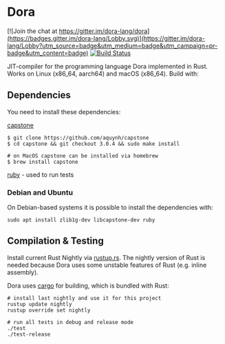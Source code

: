 # Dora

[![Join the chat at https://gitter.im/dora-lang/dora](https://badges.gitter.im/dora-lang/Lobby.svg)](https://gitter.im/dora-lang/Lobby?utm_source=badge&utm_medium=badge&utm_campaign=pr-badge&utm_content=badge) [![Build Status](https://travis-ci.org/dinfuehr/dora.svg?branch=master)](https://travis-ci.org/dinfuehr/dora)

JIT-compiler for the programming language Dora implemented in Rust.
Works on Linux (x86\_64, aarch64) and macOS (x86\_64).
Build with:

## Dependencies
You need to install these dependencies:

[capstone](https://github.com/aquynh/capstone)

```
$ git clone https://github.com/aquynh/capstone
$ cd capstone && git checkout 3.0.4 && sudo make install

# on MacOS capstone can be installed via homebrew
$ brew install capstone
```

[ruby](https://www.ruby-lang.org/) - used to run tests

### Debian and Ubuntu

On Debian-based systems it is possible to install the dependencies with:
```
sudo apt install zlib1g-dev libcapstone-dev ruby
```

## Compilation & Testing
Install current Rust Nightly via [rustup.rs](http://rustup.rs). The nightly version of
Rust is needed because Dora uses some unstable features of Rust (e.g. inline assembly).

Dora uses [cargo](http://crates.io) for building, which is bundled with Rust:

```
# install last nightly and use it for this project
rustup update nightly
rustup override set nightly

# run all tests in debug and release mode
./test
./test-release
```
